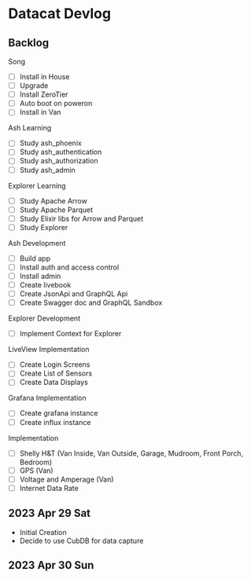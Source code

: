 # Datacat Devlog 

## Backlog 

Song 
- [ ] Install in House 
- [ ] Upgrade 
- [ ] Install ZeroTier 
- [ ] Auto boot on poweron 
- [ ] Install in Van 

Ash Learning 
- [ ] Study ash_phoenix 
- [ ] Study ash_authentication 
- [ ] Study ash_authorization 
- [ ] Study ash_admin 

Explorer Learning 
- [ ] Study Apache Arrow 
- [ ] Study Apache Parquet 
- [ ] Study Elixir libs for Arrow and Parquet 
- [ ] Study Explorer 

Ash Development 
- [ ] Build app 
- [ ] Install auth and access control  
- [ ] Install admin 
- [ ] Create livebook 
- [ ] Create JsonApi and GraphQL Api 
- [ ] Create Swagger doc and GraphQL Sandbox 

Explorer Development 
- [ ] Implement Context for Explorer 

LiveView Implementation 
- [ ] Create Login Screens 
- [ ] Create List of Sensors 
- [ ] Create Data Displays 

Grafana Implementation 
- [ ] Create grafana instance 
- [ ] Create influx instance 

Implementation 
- [ ] Shelly H&T (Van Inside, Van Outside, Garage, Mudroom, Front Porch, Bedroom) 
- [ ] GPS (Van) 
- [ ] Voltage and Amperage (Van) 
- [ ] Internet Data Rate 

## 2023 Apr 29 Sat

- Initial Creation 
- Decide to use CubDB for data capture

## 2023 Apr 30 Sun
